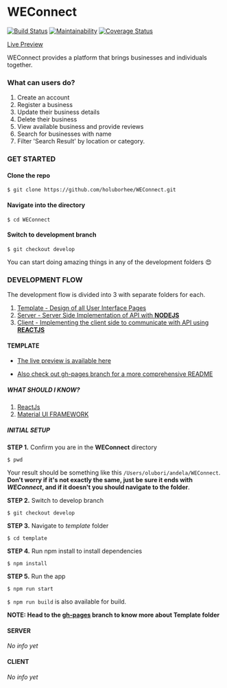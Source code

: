 # WEConnect 

[![Build Status](https://travis-ci.org/holuborhee/WEConnect.svg?branch=develop)](https://travis-ci.org/holuborhee/WEConnect)
[![Maintainability](https://api.codeclimate.com/v1/badges/e0aa8b61ece87953e078/maintainability)](https://codeclimate.com/github/holuborhee/WEConnect/maintainability)
[![Coverage Status](https://coveralls.io/repos/github/Rhotimee/weconnect/badge.svg)](https://coveralls.io/github/Rhotimee/weconnect)


[Live Preview](https://holuborhee.github.io/WEConnect/)

WEConnect provides a platform that brings businesses and individuals together.


### What can users do?

1. Create an account
2. Register a business
3. Update their business details
4. Delete their business
5. View available business and provide reviews
6. Search for businesses with name
7. Filter 'Search Result' by location or category.

### GET STARTED

#### Clone the repo

```$ git clone https://github.com/holuborhee/WEConnect.git  ```

#### Navigate into the directory

```$ cd WEConnect```

#### Switch to development branch

```$ git checkout develop```

You can start doing amazing things in any of the development folders :heart_eyes:


###  DEVELOPMENT FLOW

The development flow is divided into 3 with separate folders for each.

1. [Template - Design of all User Interface Pages](#template)
2. [Server - Server Side Implementation of API with **NODEJS**](#server)
3. [Client - Implementing the client side to communicate with API using **REACTJS**](#client)

#### TEMPLATE

- [The live preview is available here](https://holuborhee.github.io/WEConnect/)

- [Also check out gh-pages branch for a more comprehensive README](https://github.com/holuborhee/WEConnect/tree/gh-pages)

##### WHAT SHOULD I KNOW?
1. [ReactJs](https://reactjs.org)
2. [Material UI FRAMEWORK](https://www.material-ui.com)

##### INITIAL SETUP

**STEP 1.** Confirm you are in the **WEConnect** directory

```$ pwd```

Your result should be something like this ```/Users/olubori/andela/WEConnect```. **Don't worry if it's not exactly the same, just be sure it ends with *WEConnect*, and if it doesn't you should navigate to the folder**.

**STEP 2.** Switch to develop branch

```$ git checkout develop```

**STEP 3.** Navigate to *template* folder

```$ cd template```

**STEP 4.** Run npm install to install dependencies

```$ npm install```

**STEP 5.** Run the app

```$ npm run start```


```$ npm run build``` is also available for build.


**NOTE: Head to the [gh-pages](https://github.com/holuborhee/WEConnect/tree/gh-pages) branch to know more about Template folder**


#### SERVER

*No info yet*

#### CLIENT

*No info yet*




